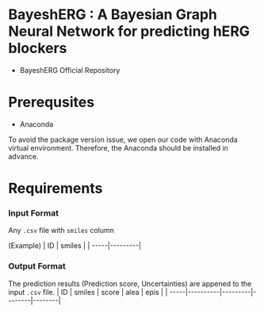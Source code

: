 # BayeshERG : A Bayesian Graph Neural Network for predicting hERG blockers
- BayeshERG Official Repository

# Prerequsites
- Anaconda

To avoid the package version issue, we open our code with Anaconda virtual environment. Therefore, the Anaconda should be installed in advance.

# Requirements
### Input Format 

Any `.csv` file with `smiles` column

(Example)
|  ID  |  smiles |
| -----|---------|


### Output Format

The prediction results (Prediction score, Uncertainties) are appened to the input `.csv` file.
|  ID  |  smiles  |  score  |  alea  |  epis  |
| -----|----------|---------|--------|--------|



